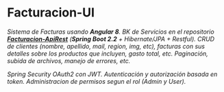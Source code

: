 # Facturacion-UI

_Sistema de Facturas usando **Angular 8**. BK de Servicios en el repositorio [**Facturacion-ApiRest**](https://github.com/papu93/Facturacion-ApiRest) (**Spring Boot 2.2** + Hibernate/JPA + Restful).
CRUD de clientes (nombre, apellido, mail, region, img, etc), facturas con sus detalles sobre los productos que incluyen, gasto total, etc. Paginación, subida de archivos, manejo de errores, etc._

_Spring Security OAuth2 con JWT. Autenticación y autorización basada en token. Administracion de permisos segun el rol (Admin y User)._
